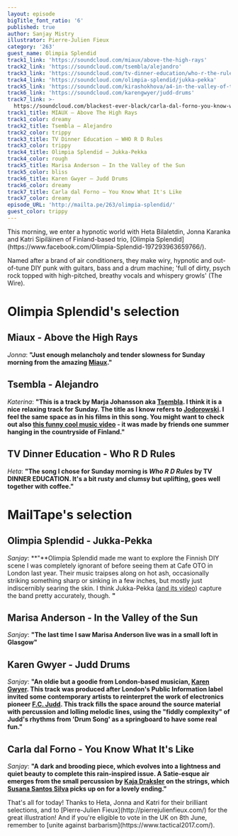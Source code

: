 ```yaml
---
layout: episode
bigTitle_font_ratio: '6'
published: true
author: Sanjay Mistry
illustrator: Pierre-Julien Fieux
category: '263'
guest_name: Olimpia Splendid
track1_link: 'https://soundcloud.com/miaux/above-the-high-rays'
track2_link: 'https://soundcloud.com/tsembla/alejandro'
track3_link: 'https://soundcloud.com/tv-dinner-education/who-r-the-rules'
track4_link: 'https://soundcloud.com/olimpia-splendid/jukka-pekka'
track5_link: 'https://soundcloud.com/kirashokhova/a4-in-the-valley-of-the-sun'
track6_link: 'https://soundcloud.com/karengwyer/judd-drums'
track7_link: >-
  https://soundcloud.com/blackest-ever-black/carla-dal-forno-you-know-what-its-like
track1_title: MIAUX — Above The High Rays
track1_color: dreamy
track2_title: Tsembla — Alejandro
track2_color: trippy
track3_title: TV Dinner Education — WHO R D Rules
track3_color: trippy
track4_title: Olimpia Splendid — Jukka-Pekka
track4_color: rough
track5_title: Marisa Anderson — In the Valley of the Sun
track5_color: bliss
track6_title: Karen Gwyer — Judd Drums
track6_color: dreamy
track7_title: Carla dal Forno — You Know What It's Like
track7_color: dreamy
episode_URL: 'http://mailta.pe/263/olimpia-splendid/'
guest_color: trippy
---
```

<p id="introduction">This morning, we enter a hypnotic world with Heta Bilaletdin, Jonna Karanka and Katri Sipiläinen of Finland-based trio, [Olimpia Splendid](https://www.facebook.com/Olimpia-Splendid-197293963659766/).</p>
<p>Named after a brand of air conditioners, they make wiry, hypnotic and out-of-tune DIY punk with guitars, bass and a drum machine; 'full of dirty, psych rock topped with high-pitched, breathy vocals and whispery growls' (The Wire).</p>

# Olimpia Splendid's selection


## Miaux - Above the High Rays
_Jonna_: **"**Just enough melancholy and tender slowness for Sunday morning from the amazing [Miaux](https://www.facebook.com/miamiaux/).**"**

## Tsembla - Alejandro
_Katerina_: **"**This is a track by Marja Johansson aka [Tsembla](http://tsembla.com/). I think it is a nice relaxing track for Sunday. The title as I know refers to [Jodorowski](https://en.wikipedia.org/wiki/Alejandro_Jodorowsky). I feel the same space as in his films in this song. You might want to check out also [this funny cool music video](https://www.youtube.com/watch?v=z4gFjvCMIbM) - it was made by friends one summer hanging in the countryside of Finland.**"**

## TV Dinner Education - Who R D Rules
_Heta_: **"**The song I chose for Sunday morning is _Who R D Rules_ by TV DINNER EDUCATION. It's a bit rusty and clumsy but uplifting, goes well together with coffee.**"**

# MailTape's selection

## Olimpia Splendid - Jukka-Pekka
_Sanjay_: **"**Olimpia Splendid made me want to explore the Finnish DIY scene I was completely ignorant of before seeing them at Cafe OTO in London last year. Their music traipses along on hot ash, occasionally striking something sharp or sinking in a few inches, but mostly just indiscernibly searing the skin. I think Jukka-Pekka ([and its video](https://www.youtube.com/watch?v=ULuR2quJ6U0)) capture the band pretty accurately, though. **"**

## Marisa Anderson - In the Valley of the Sun
_Sanjay_: **"**The last time I saw Marisa Anderson live was in a small loft in Glasgow**"**

## Karen Gwyer - Judd Drums
_Sanjay_: **"**An oldie but a goodie from London-based musician, [Karen Gwyer](http://karengwyer.com/). This track was produced after London's Public Information label invited some contemporary artists to reinterpret the work of electronics pioneer [F.C. Judd](https://en.wikipedia.org/wiki/Fred_Judd). This track fills the space around the source material with percussion and lolling melodic lines, using the "fiddly complexity" of Judd's rhythms from 'Drum Song' as a springboard to have some real fun.**"**

## Carla dal Forno - You Know What It's Like
_Sanjay_: **"**A dark and brooding piece, which evolves into a lightness and quiet beauty to complete this rain-inspired issue. A Satie-esque air emerges from the small percussion by [Kaja Draksler](https://www.youtube.com/playlist?list=PL6Gpvgcu3X_MyVWaSeJLwMeFAV_ALhQj-) on the strings, which [Susana Santos Silva](https://susanasantossilva.com/) picks up on for a lovely ending.**"**

<p id="outroduction">That's all for today! Thanks to Heta, Jonna and Katri for their brilliant selections, and to [Pierre-Julien Fieux](http://pierrejulienfieux.com/) for the great illustration! And if you're eligible to vote in the UK on 8th June, remember to [unite against barbarism](https://www.tactical2017.com/).</p>
